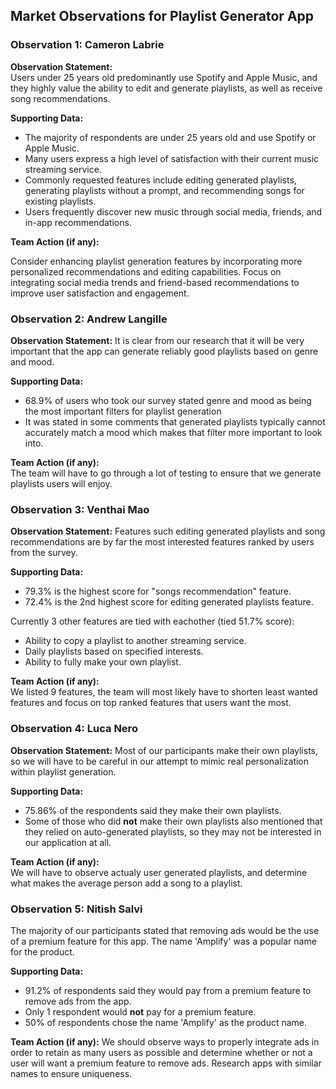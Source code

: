 ## Market Observations for Playlist Generator App

### Observation 1: Cameron Labrie
**Observation Statement:**  
Users under 25 years old predominantly use Spotify and Apple Music, and they highly value the ability to edit and generate playlists, as well as receive song recommendations.

**Supporting Data:**  
- The majority of respondents are under 25 years old and use Spotify or Apple Music.
- Many users express a high level of satisfaction with their current music streaming service.
- Commonly requested features include editing generated playlists, generating playlists without a prompt, and recommending songs for existing playlists.
- Users frequently discover new music through social media, friends, and in-app recommendations.

**Team Action (if any):**  

Consider enhancing playlist generation features by incorporating more personalized recommendations and editing capabilities. Focus on integrating social media trends and friend-based recommendations to improve user satisfaction and engagement.

### Observation 2: Andrew Langille
**Observation Statement:**
It is clear from our research that it will be very important that the app can generate reliably good playlists based on genre and mood.

**Supporting Data:**  
- 68.9% of users who took our survey stated genre and mood as being the most important filters for playlist generation
- It was stated in some comments that generated playlists typically cannot accurately match a mood which makes that filter more important to look into.

**Team Action (if any):**  
The team will have to go through a lot of testing to ensure that we generate playlists users will enjoy.

### Observation 3: Venthai Mao
**Observation Statement:**
Features such editing generated playlists and song recommendations are by far the most interested features ranked by users from the survey.

**Supporting Data:**  
- 79.3% is the highest score for "songs recommendation" feature.
- 72.4% is the 2nd highest score for editing generated playlists feature.

Currently 3 other features are tied with eachother (tied 51.7% score): 
- Ability to copy a playlist to another streaming service.
- Daily playlists based on specified interests.
- Ability to fully make your own playlist.

**Team Action (if any):**  
We listed 9 features, the team will most likely have to shorten least wanted features and focus on top ranked features that users want the most.


### Observation 4: Luca Nero
**Observation Statement:**
Most of our participants make their own playlists, so we will have to be careful in our attempt to mimic real personalization within playlist generation.

**Supporting Data:**  
- 75.86% of the respondents said they make their own playlists.
- Some of those who did **not** make their own playlists also mentioned that they relied on auto-generated playlists, so they may not be interested in our application at all.

**Team Action (if any):**  
We will have to observe actualy user generated playlists, and determine what makes the average person add a song to a playlist.

### Observation 5: Nitish Salvi
The majority of our participants stated that removing ads would be the use of a premium feature for this app. 
The name 'Amplify' was a popular name for the product.

**Supporting Data:**
- 91.2% of respondents said they would pay from a premium feature to remove ads from the app.
- Only 1 respondent would **not** pay for a premium feature.
- 50% of respondents chose the name 'Amplify' as the product name.

**Team Action (if any):**
We should observe ways to properly integrate ads in order to retain as many users as possible and determine whether or not a user will want a premium feature to remove ads.
Research apps with similar names to ensure uniqueness.
